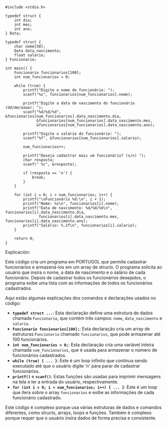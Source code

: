 ```portugol
#include <stdio.h>

typedef struct {
    int dia;
    int mes;
    int ano;
} Data;

typedef struct {
    char nome[50];
    Data data_nascimento;
    float salario;
} Funcionario;

int main() {
    Funcionario funcionarios[100];
    int num_funcionarios = 0;

    while (true) {
        printf("Digite o nome do funcionário: ");
        scanf("%s", funcionarios[num_funcionarios].nome);

        printf("Digite a data de nascimento do funcionário (dd/mm/aaaa): ");
        scanf("%d/%d/%d", &funcionarios[num_funcionarios].data_nascimento.dia,
              &funcionarios[num_funcionarios].data_nascimento.mes,
              &funcionarios[num_funcionarios].data_nascimento.ano);

        printf("Digite o salário do funcionário: ");
        scanf("%f", &funcionarios[num_funcionarios].salario);

        num_funcionarios++;

        printf("Deseja cadastrar mais um funcionário? (s/n) ");
        char resposta;
        scanf(" %c", &resposta);

        if (resposta == 'n') {
            break;
        }
    }

    for (int i = 0; i < num_funcionarios; i++) {
        printf("\nFuncionário %d:\n", i + 1);
        printf("Nome: %s\n", funcionarios[i].nome);
        printf("Data de nascimento: %d/%d/%d\n", funcionarios[i].data_nascimento.dia,
               funcionarios[i].data_nascimento.mes, funcionarios[i].data_nascimento.ano);
        printf("Salário: %.2f\n", funcionarios[i].salario);
    }

    return 0;
}
```

Explicación:

Este código cria um programa em PORTUGOL que permite cadastrar funcionários e armazená-los em um array de structs. O programa solicita ao usuário que insira o nome, a data de nascimento e o salário de cada funcionário. Depois de cadastrar todos os funcionários desejados, o programa exibe uma lista com as informações de todos os funcionários cadastrados.

Aqui estão algumas explicações dos comandos e declarações usados no código:

* **`typedef struct ...`**: Esta declaração define uma estrutura de dados chamada `Funcionario`, que contém três campos: `nome`, `data_nascimento` e `salario`.
* **`Funcionario funcionarios[100];`**: Esta declaração cria um array de estruturas `Funcionario` chamado `funcionarios`, que pode armazenar até 100 funcionários.
* **`int num_funcionarios = 0;`**: Esta declaração cria uma variável inteira chamada `num_funcionarios`, que é usada para armazenar o número de funcionários cadastrados.
* **`while (true) { ... }`**: Este é um loop infinito que continua sendo executado até que o usuário digite 'n' para parar de cadastrar funcionários.
* **`printf()`** e **`scanf()`**: Estas funções são usadas para imprimir mensagens na tela e ler a entrada do usuário, respectivamente.
* **`for (int i = 0; i < num_funcionarios; i++) { ... }`**: Este é um loop que itera sobre o array `funcionarios` e exibe as informações de cada funcionário cadastrado.

Este código é complexo porque usa várias estruturas de dados e comandos diferentes, como structs, arrays, loops e funções. Também é complexo porque requer que o usuário insira dados de forma precisa e consistente.